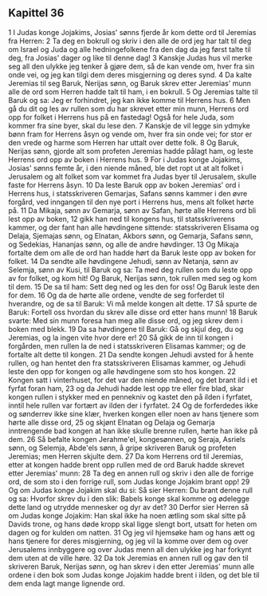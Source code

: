 ## Kapittel 36

1 I Judas konge Jojakims, Josias' sønns fjerde år kom dette ord til Jeremias fra Herren:
2 Ta deg en bokrull og skriv i den alle de ord jeg har talt til deg om Israel og Juda og alle hedningefolkene fra den dag da jeg først talte til deg, fra Josias' dager og like til denne dag!
3 Kanskje Judas hus vil merke seg all den ulykke jeg tenker å gjøre dem, så de kan vende om, hver fra sin onde vei, og jeg kan tilgi dem deres misgjerning og deres synd.
4 Da kalte Jeremias til seg Baruk, Nerijas sønn, og Baruk skrev etter Jeremias' munn alle de ord som Herren hadde talt til ham, i en bokrull.
5 Og Jeremias talte til Baruk og sa: Jeg er forhindret, jeg kan ikke komme til Herrens hus.
6 Men gå du dit og les av rullen som du har skrevet etter min munn, Herrens ord opp for folket i Herrens hus på en fastedag! Også for hele Juda, som kommer fra sine byer, skal du lese den.
7 Kanskje de vil legge sin ydmyke bønn fram for Herrens åsyn og vende om, hver fra sin onde vei; for stor er den vrede og harme som Herren har uttalt over dette folk.
8 Og Baruk, Nerijas sønn, gjorde alt som profeten Jeremias hadde pålagt ham, og leste Herrens ord opp av boken i Herrens hus.
9 For i Judas konge Jojakims, Josias' sønns femte år, i den niende måned, ble det ropt ut at alt folket i Jerusalem og alt folket som var kommet fra Judas byer til Jerusalem, skulle faste for Herrens åsyn.
10 Da leste Baruk opp av boken Jeremias' ord i Herrens hus, i statsskriveren Gemarjas, Safans sønns kammer i den øvre forgård, ved inngangen til den nye port i Herrens hus, mens alt folket hørte på.
11 Da Mikaja, sønn av Gemarja, sønn av Safan, hørte alle Herrens ord bli lest opp av boken,
12 gikk han ned til kongens hus, til statsskriverens kammer, og der fant han alle høvdingene sittende: statsskriveren Elisama og Delaja, Sjemajas sønn, og Elnatan, Akbors sønn, og Gemarja, Safans sønn, og Sedekias, Hananjas sønn, og alle de andre høvdinger.
13 Og Mikaja fortalte dem om alle de ord han hadde hørt da Baruk leste opp av boken for folket.
14 Da sendte alle høvdingene Jehudi, sønn av Netanja, sønn av Selemja, sønn av Kusi, til Baruk og sa: Ta med deg rullen som du leste opp av for folket, og kom hit! Og Baruk, Nerijas sønn, tok rullen med seg og kom til dem.
15 De sa til ham: Sett deg ned og les den for oss! Og Baruk leste den for dem.
16 Og da de hørte alle ordene, vendte de seg forferdet til hverandre, og de sa til Baruk: Vi må melde kongen alt dette.
17 Så spurte de Baruk: Fortell oss hvordan du skrev alle disse ord etter hans munn!
18 Baruk svarte: Med sin munn foresa han meg alle disse ord, og jeg skrev dem i boken med blekk.
19 Da sa høvdingene til Baruk: Gå og skjul deg, du og Jeremias, og la ingen vite hvor dere er!
20 Så gikk de inn til kongen i forgården, men rullen la de ned i statsskriveren Elisamas kammer; og de fortalte alt dette til kongen.
21 Da sendte kongen Jehudi avsted for å hente rullen, og han hentet den fra statsskriveren Elisamas kammer, og Jehudi leste den opp for kongen og alle høvdingene som sto hos kongen.
22 Kongen satt i vinterhuset, for det var den niende måned, og det brant ild i et fyrfat foran ham,
23 og da Jehudi hadde lest opp tre eller fire blad, skar kongen rullen i stykker med en pennekniv og kastet den på ilden i fyrfatet, inntil hele rullen var fortært av ilden der i fyrfatet.
24 Og de forferdedes ikke og sønderrev ikke sine klær, hverken kongen eller noen av hans tjenere som hørte alle disse ord,
25 og skjønt Elnatan og Delaja og Gemarja inntrengende bad kongen at han ikke skulle brenne rullen, hørte han ikke på dem.
26 Så befalte kongen Jerahme'el, kongesønnen, og Seraja, Asriels sønn, og Selemja, Abde'els sønn, å gripe skriveren Baruk og profeten Jeremias; men Herren skjulte dem.
27 Da kom Herrens ord til Jeremias, etter at kongen hadde brent opp rullen med de ord Baruk hadde skrevet etter Jeremias' munn:
28 Ta deg en annen rull og skriv i den alle de forrige ord, de som sto i den forrige rull, som Judas konge Jojakim brant opp!
29 Og om Judas konge Jojakim skal du si: Så sier Herren: Du brant denne rull og sa: Hvorfor skrev du i den slik: Babels konge skal komme og ødelegge dette land og utrydde mennesker og dyr av det?
30 Derfor sier Herren så om Judas konge Jojakim: Han skal ikke ha noen ætling som skal sitte på Davids trone, og hans døde kropp skal ligge slengt bort, utsatt for heten om dagen og for kulden om natten.
31 Og jeg vil hjemsøke ham og hans ætt og hans tjenere for deres misgjerning, og jeg vil la komme over dem og over Jerusalems innbyggere og over Judas menn all den ulykke jeg har forkynt dem uten at de ville høre.
32 Da tok Jeremias en annen rull og gav den til skriveren Baruk, Nerijas sønn, og han skrev i den etter Jeremias' munn alle ordene i den bok som Judas konge Jojakim hadde brent i ilden, og det ble til dem enda lagt mange lignende ord.
